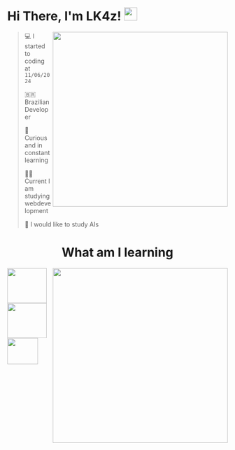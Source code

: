 # Hi There, I'm LK4z! <img src="https://media.giphy.com/media/hvRJCLFzcasrR4ia7z/giphy.gif" width="30">

<img src="https://github-readme-stats.vercel.app/api?username=lk4z7602&show_icons=true&theme=dark&include_all_commits=true&count_private=true&hide=issues" min-width="400px" max-width="400px" width="400px" align="right">

> 💻 I started to coding at `11/06/2024`
>
> 🇧🇷 Brazilian Developer
>
> 🤔 Curious and in constant learning
>
> 👩‍💻 Current I am studying webdevelopment
>
> 🤖 I would like to study AIs

<h1 align="center">What am I learning</h1>

<img src="https://github-readme-stats.vercel.app/api/top-langs/?username=lk4z7602&theme=dark&layout=compact&show_icons=true&count-private=true&exclude_repo=caseirinhos-amalia,viqueze-landing-hub,viqueze-v0,MoonlightBot-docs" min-width="400px" max-width="400px" width="400px" align="right">

<!-- ### Languages ⚙️ -->

<img src="https://cdn.jsdelivr.net/gh/devicons/devicon@latest/icons/html5/html5-plain-wordmark.svg" align="center" height="80" width="90"/>
<img src="https://cdn.jsdelivr.net/gh/devicons/devicon@latest/icons/css3/css3-plain-wordmark.svg" align="center" height="80" width="90"/>
<img src="https://cdn.jsdelivr.net/gh/devicons/devicon@latest/icons/javascript/javascript-plain.svg" align="center" height="60" width="70"/>



<!-- ### Git/GitHub 😸

<img src="https://cdn.jsdelivr.net/gh/devicons/devicon@latest/icons/git/git-plain.svg" align="center" height="90" width="100"/>
<img src="https://cdn.jsdelivr.net/gh/devicons/devicon@latest/icons/github/github-original.svg" align="center" height="90" width="100"/> -->
